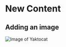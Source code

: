 # New Content
## Adding an image
![Image of Yaktocat](https://octodex.github.com/images/yaktocat.png)
